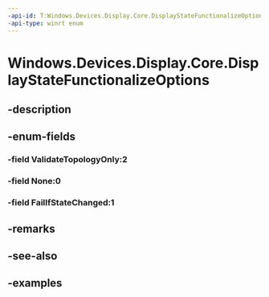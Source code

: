 ```yaml
---
-api-id: T:Windows.Devices.Display.Core.DisplayStateFunctionalizeOptions
-api-type: winrt enum
---
```


<!-- Enumeration syntax.
public enum DisplayStateFunctionalizeOptions : uint 
-->

# Windows.Devices.Display.Core.DisplayStateFunctionalizeOptions

## -description

## -enum-fields
### -field ValidateTopologyOnly:2

### -field None:0

### -field FailIfStateChanged:1

## -remarks

## -see-also

## -examples

